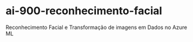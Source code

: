 # ai-900-reconhecimento-facial
Reconhecimento Facial e Transformação de imagens em Dados no Azure ML

